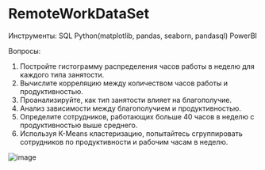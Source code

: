 # RemoteWorkDataSet
Инструменты:
SQL
Python(matplotlib, pandas, seaborn, pandasql)
PowerBI

Вопросы:

1. Постройте гистограмму распределения часов работы в неделю для каждого типа занятости.
2. Вычислите корреляцию между количеством часов работы и продуктивностью.
3. Проанализируйте, как тип занятости влияет на благополучие.
4. Анализ зависимости между благополучием и продуктивностью.
5. Определите сотрудников, работающих больше 40 часов в неделю с продуктивностью выше среднего.
6. Используя K-Means кластеризацию, попытайтесь сгруппировать сотрудников по продуктивности и рабочим часам в неделю.
   
![image](https://github.com/user-attachments/assets/e45591ad-4337-4425-92d4-089cc29ae7fc)
